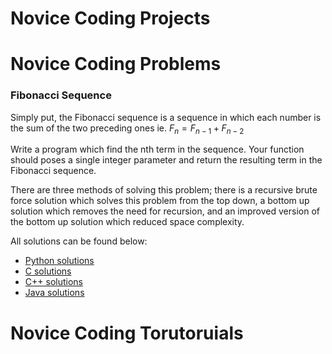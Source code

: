 # Novice Coding Projects

# Novice Coding Problems

 ### Fibonacci Sequence
 Simply put, the Fibonacci sequence is a sequence in which each number is the sum of the two preceding ones ie. $F_n = F_{n-1} + F_{n-2}$

 Write a program which find the nth term in the sequence. Your function should poses a single integer parameter and return the resulting term in the Fibonacci sequence.  

 There are three methods of solving this problem; there is a recursive brute force solution which solves this problem from the top down, a bottom up solution which removes the need for recursion, and an improved version of the bottom up solution which reduced space complexity.

 All solutions can be found below:
  - [Python solutions](Fib.py)
  - [C solutions](Fib.c)
  - [C++ solutions](Fib.cpp)
  - [Java solutions](Fib.java)

# Novice Coding Torutoruials

